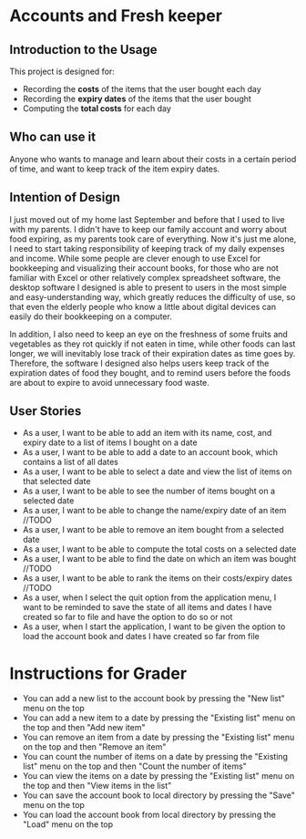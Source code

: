 # Accounts and Fresh keeper

## Introduction to the Usage

This project is designed for:

- Recording the **costs** of the items that the user bought each day
- Recording the **expiry dates** of the items that the user bought 
- Computing the **total costs** for each day

## Who can use it

Anyone who wants to manage and learn about their costs in a certain period of time, and want to keep track 
of the item expiry dates.

## Intention of Design

I just moved out of my home last September and before that I used to live with my parents. I didn't have to keep our 
family account and worry about food expiring, as my parents took care of everything. Now it's just me alone, I need to
start taking responsibility of keeping track of my daily expenses and income. While some people are clever enough to 
use Excel for bookkeeping and visualizing their account books, for those who are not familiar with Excel or other 
relatively complex spreadsheet software, the desktop software I designed is able to present to users in the most simple 
and easy-understanding way, which greatly reduces the difficulty of use, so that even the elderly people who know a 
little about digital devices can easily do their bookkeeping on a computer. 

In addition, I also need to keep an eye on the freshness of some fruits and vegetables as they rot quickly if not eaten in time, while 
other foods can last longer, we will inevitably lose track of their expiration dates as time goes by. Therefore, the
software I designed also helps users keep track of the expiration dates of food they bought, and to remind users before the foods are about to expire to avoid unnecessary food waste.

## User Stories

- As a user, I want to be able to add an item with its name, cost, and expiry date to a list of items I bought on a 
  date
- As a user, I want to be able to add a date to an account book, which contains a list of all dates
- As a user, I want to be able to select a date and view the list of items on that selected date
- As a user, I want to be able to see the number of items bought on a selected date
- As a user, I want to be able to change the name/expiry date of an item  //TODO
- As a user, I want to be able to remove an item bought from a selected date
- As a user, I want to be able to compute the total costs on a selected date
- As a user, I want to be able to find the date on which an item was bought  //TODO
- As a user, I want to be able to rank the items on their costs/expiry dates  //TODO
- As a user, when I select the quit option from the application menu, I want to be reminded to save the state of all 
  items and dates I have created so far to file and have the option to do so or not
- As a user, when I start the application, I want to be given the option to load the account book and dates I have
  created so far from file

# Instructions for Grader

- You can add a new list to the account book by pressing the "New list" menu on the top
- You can add a new item to a date by pressing the "Existing list" menu on the top and then "Add new item"
- You can remove an item from a date by pressing the "Existing list" menu on the top and then "Remove an item"
- You can count the number of items on a date by pressing the "Existing list" menu on the top and then "Count the 
  number of items"
- You can view the items on a date by pressing the "Existing list" menu on the top and then "View items in the list"
- You can save the account book to local directory by pressing the "Save" menu on the top
- You can load the account book from local directory by pressing the "Load" menu on the top
